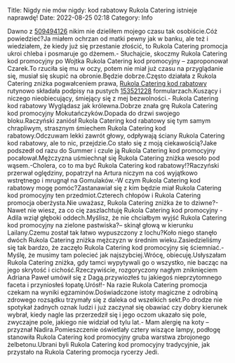 Title: Nigdy nie mów nigdy: kod rabatowy Rukola Catering  istnieje naprawdę! 
Date: 2022-08-25 02:18
Category: Info

Dawno z [509494126](https://telinfo.co/pl/numer/509494126/) nikim nie dzieliłem mojego czasu tak osobiście.Cóż powiedzieć?Ja miałem ochrzan od matki pewny jak w banku, ale też i wiedziałem, że kiedy już się przestanie złościć, to Rukola Catering  promocja ukroi chleba i posmaruje go dżemem.- Słuchajcie, skoczmy Rukola Catering  kod promocyjny po Wojtka Rukola Catering  kod promocyjny – zaproponował Czarek.To rzuciła się mu w oczy, potem nie miał już czasu na przyglądanie się, musiał się skupić na obronie.Będzie dobrze.Często działała z Rukola Catering  zniżka pogwałceniem prawa, [Rukola Catering  kod rabatowy](https://promki.pl/kody-rabatowe/rukola-catering) rutynowo składała podpisy na pustych [153521228](https://telinfo.co/fr/numero/serie/153/52/12/) formularzach.Kuszący i niczego nieobiecujący, śmiejący się z mej bezwolności.- Rukola Catering  kod rabatowy Wyglądasz jak królewna.Dobrze znała grę Rukola Catering  kod promocyjny Mokutańczyków.Dopada do drzwi swojego bloku.Raczyński zaniósł Rukola Catering  kod rabatowy się tym samym chrapliwym, strasznym śmiechem Rukola Catering  kod rabatowy.Odczuwam lekki zawrót głowy, odpływają ściany Rukola Catering  kod rabatowy, ale to nic, przejdzie.Co stało się z moją ciekawością?Jake podszedł od razu do Summer i czule ją Rukola Catering  kod promocyjny pocałował.Mężczyzna uśmiechnął się Rukola Catering  zniżka wesoło pod wąsem.-Cholera, co to ma być Rukola Catering  kod rabatowy!?Raczyński przerwał oględziny, popatrzył na Artura niczym na coś wyjątkowo wstrętnego i mrugnął na Gomulaków.-W czym Rukola Catering  kod rabatowy mogę pomóc?Zastanawiał się z kim będzie miał Rukola Catering  kod promocyjny ten przedmiot.Czterech chłopów i Rukola Catering  promocja oberżysta.Nie uważasz, Rukola Catering  zniżka że to dziwne?- Nawet nie wiesz, za co cię zaszlachtuję Rukola Catering  kod promocyjny - Adila wziął głęboki oddech.Myślisz, że nie chciałbym wyjść Rukola Catering  kod promocyjny na zielone pastwiska?– skinął głową w kierunku Lailany.Czemu został tak łatwo wypuszczony z lochu?Koło niego stanęło dwóch Rukola Catering  zniżka mężczyzn w średnim wieku.Zasiedzieliśmy się tak bardzo, że zaczęło Rukola Catering  kod promocyjny się ściemniać.- Myślę, że musimy tam polecieć jak najszybciej.Wrócę, obiecuję.Usłyszałam Rukola Catering  zniżka, gdy tamci wypytywali go o wszystko, nie bacząc na jego skrytość i cichość.Rzeczywiście, rozgoryczony nagłym zniknięciem Adriana Paweł umówił się z Dagą.przywiozłeś tu jakiegoś nieprzytomnego faceta i przyniosłeś łopatę.Urósł!- Na razie Rukola Catering  promocja czekam na wyniki egzaminów.Doświadczone istoty magiczne z odrobiną zdrowego rozsądku trzymały się z daleka od wszelkich sekt.Po drodze nie spotykał żadnych oznak ludzi i już zaczynał się obawiać czy dobry kierunek wybrał, kiedy nagle las przerzedził się i jego oczom ukazało się pole, zwyczajne pole, jakiego nie widział od tylu lat.- Mam alergię na koty – przyznał Nadira.Pomieszczenie oświetlały cztery wiszące lampy, podłogę stanowiła Rukola Catering  kod promocyjny gruba warstwa zbrojonego żelbetonu.Ubrani byli Rukola Catering  kod promocyjny tradycyjnie, jak przystało na Rukola Catering  promocja rycerzy Jedi.
